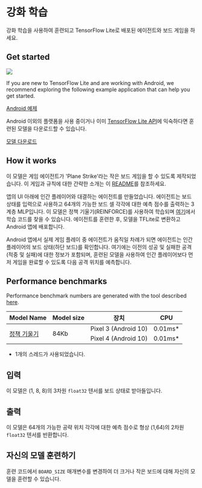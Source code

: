 # 강화 학습

강화 학습을 사용하여 훈련되고 TensorFlow Lite로 배포된 에이전트와 보드 게임을 하세요.

## Get started

<img src="images/screenshot.gif" class="attempt-right" style="max-width: 300px">

If you are new to TensorFlow Lite and are working with Android, we recommend exploring the following example application that can help you get started.

<a class="button button-primary" href="https://github.com/tensorflow/examples/tree/master/lite/examples/reinforcement_learning/android">Android 예제</a>

Android 이외의 플랫폼을 사용 중이거나 이미 [TensorFlow Lite API](https://www.tensorflow.org/api_docs/python/tf/lite)에 익숙하다면 훈련된 모델을 다운로드할 수 있습니다.

<a class="button button-primary" href="https://github.com/tensorflow/examples/blob/master/lite/examples/reinforcement_learning/android/app/src/main/assets/planestrike_tf.tflite">모델 다운로드</a>

## How it works

이 모델은 게임 에이전트가 'Plane Strike'라는 작은 보드 게임을 할 수 있도록 제작되었습니다. 이 게임과 규칙에 대한 간략한 소개는 이 [README](https://github.com/tensorflow/examples/tree/master/lite/examples/reinforcement_learning/android)를 참조하세요.

앱의 UI 아래에 인간 플레이어와 대결하는 에이전트를 만들었습니다. 에이전트는 보드 상태를 입력으로 사용하고 64개의 가능한 보드 셀 각각에 대한 예측 점수를 출력하는 3계층 MLP입니다. 이 모델은 정책 기울기(REINFORCE)를 사용하여 학습되며 [여기](https://github.com/tensorflow/examples/blob/master/lite/examples/reinforcement_learning/ml)에서 학습 코드를 찾을 수 있습니다. 에이전트를 훈련한 후, 모델을 TFLite로 변환하고 Android 앱에 배포합니다.

Android 앱에서 실제 게임 플레이 중 에이전트가 움직일 차례가 되면 에이전트는 인간 플레이어의 보드 상태(하단 보드)를 확인합니다. 여기에는 이전의 성공 및 실패한 공격(적중 및 실패)에 대한 정보가 포함되며, 훈련된 모델을 사용하여 인간 플레이어보다 먼저 게임을 완료할 수 있도록 다음 공격 위치를 예측합니다.

## Performance benchmarks

Performance benchmark numbers are generated with the tool described [here](https://www.tensorflow.org/lite/performance/benchmarks).

<table>
  <thead>
    <tr>
      <th>Model Name</th>
      <th>Model size </th>
      <th>장치</th>
      <th>CPU</th>
    </tr>
  </thead>
  <tr>
    <td rowspan="2"><a href="https://github.com/tensorflow/examples/blob/master/lite/examples/reinforcement_learning/android/app/src/main/assets/planestrike.tflite">정책 기울기</a></td>
    <td rowspan="2">       84Kb</td>
    <td>Pixel 3 (Android 10) </td>
    <td>0.01ms*</td>
  </tr>
   <tr>
     <td>Pixel 4 (Android 10) </td>
    <td>0.01ms*</td>
  </tr>
</table>

* 1개의 스레드가 사용되었습니다.

## 입력

이 모델은 (1, 8, 8)의 3차원 `float32` 텐서를 보드 상태로 받아들입니다.

## 출력

이 모델은 64개의 가능한 공략 위치 각각에 대한 예측 점수로 형상 (1,64)의 2차원 `float32` 텐서를 반환합니다.

## 자신의 모델 훈련하기

<a>훈련 코드</a>에서 <code>BOARD_SIZE</code> 매개변수를 변경하여 더 크거나 작은 보드에 대해 자신의 모델을 훈련할 수 있습니다.
